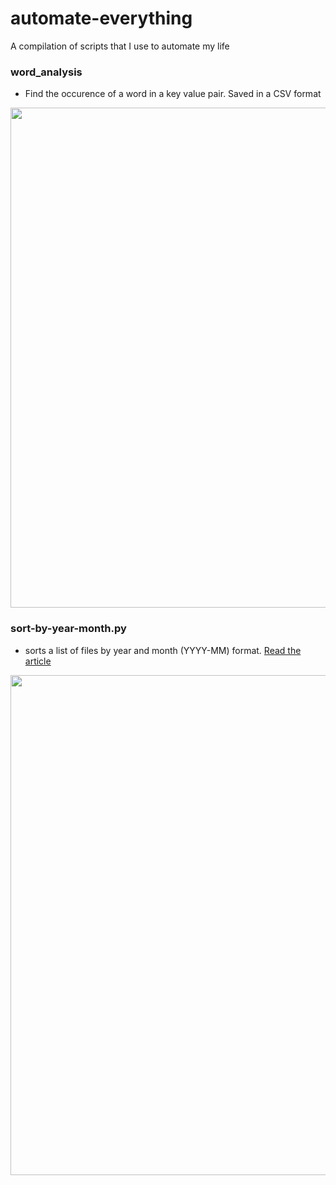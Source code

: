 # automate-everything
A compilation of scripts that I use to automate my life

### word_analysis
- Find the occurence of a word in a key value pair. Saved in a CSV format 

<img src="https://i.imgur.com/L7kefiu.gif" width="800">


### sort-by-year-month.py 
- sorts a list of files by year and month (YYYY-MM) format. [Read the article](https://dev.to/alfielytorres/organising-cat-videos-using-python-429g)

<img src="https://i.imgur.com/YS6aNBP.gif" width="800">


